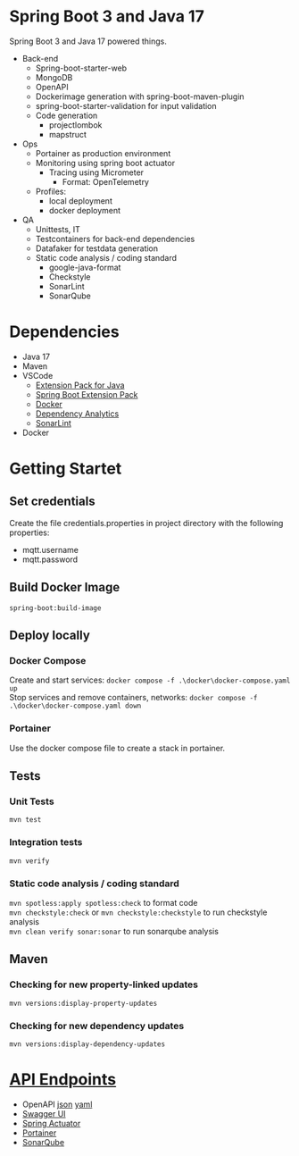 # Spring Boot 3 and Java 17
Spring Boot 3 and Java 17 powered things. 
- Back-end
    - Spring-boot-starter-web
    - MongoDB
    - OpenAPI
    - Dockerimage generation with spring-boot-maven-plugin
    - spring-boot-starter-validation for input validation
    - Code generation
        - projectlombok
        - mapstruct
- Ops
    - Portainer as production environment
    - Monitoring using spring boot actuator
        - Tracing using Micrometer
            - Format: OpenTelemetry
    - Profiles:
        - local deployment
        - docker deployment
- QA
    - Unittests, IT
    - Testcontainers for back-end dependencies
    - Datafaker for testdata generation
    - Static code analysis / coding standard
        - google-java-format
        - Checkstyle
        - SonarLint 
        - SonarQube 
# Dependencies
- Java 17
- Maven
- VSCode
    - [Extension Pack for Java](https://marketplace.visualstudio.com/items?itemName=vscjava.vscode-java-pack)
    - [Spring Boot Extension Pack](https://marketplace.visualstudio.com/items?itemName=vmware.vscode-boot-dev-pack)
    - [Docker](https://marketplace.visualstudio.com/items?itemName=ms-azuretools.vscode-docker)
    - [Dependency Analytics](https://marketplace.visualstudio.com/items?itemName=redhat.fabric8-analytics)
    - [SonarLint](https://marketplace.visualstudio.com/items?itemName=SonarSource.sonarlint-vscode)
- Docker

# Getting Startet
## Set credentials
Create the file credentials.properties in project directory with the following properties:
- mqtt.username
- mqtt.password
## Build Docker Image
`spring-boot:build-image`
## Deploy locally
### Docker Compose
Create and start services: `docker compose -f .\docker\docker-compose.yaml up`  
Stop services and remove containers, networks: `docker compose -f .\docker\docker-compose.yaml down`
### Portainer
Use the docker compose file to create a stack in portainer.
## Tests
### Unit Tests
`mvn test`
### Integration tests
`mvn verify`
### Static code analysis / coding standard
`mvn spotless:apply spotless:check` to format code  
`mvn checkstyle:check` or `mvn checkstyle:checkstyle` to run checkstyle analysis  
`mvn clean verify sonar:sonar` to run sonarqube analysis  
## Maven
### Checking for new property-linked updates 
`mvn versions:display-property-updates`
### Checking for new dependency updates
`mvn versions:display-dependency-updates`
 
# [API Endpoints](https://learn.microsoft.com/en-us/azure/architecture/best-practices/api-design)
- OpenAPI [json](http://localhost:8080/v3/api-docs) [yaml](http://localhost:8080/v3/api-docs.yaml)
- [Swagger UI](http://localhost:8080/swagger-ui.html)
- [Spring Actuator](http://localhost:8080/actuator)
- [Portainer](https://localhost:9443)
- [SonarQube](http://localhost:9000)
